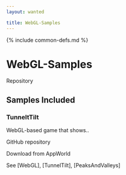 ```yaml
---
layout: wanted

title: WebGL-Samples
---
```

{% include common-defs.md %}

# WebGL-Samples

Repository

## Samples Included

### TunneltTilt

WebGL-based game that shows..

GitHub repository

Download from AppWorld

See [WebGL], [TunnelTilt], [PeaksAndValleys]